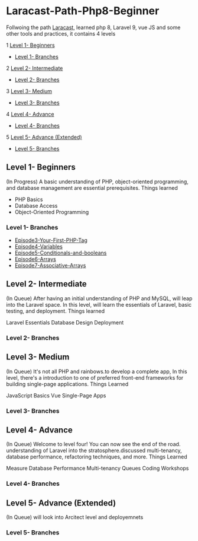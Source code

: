 # Laracast-Path-Php8-Beginner
Follwoing the  path [Laracast](https://laracasts.com/path), learned php 8, Laravel 9, vue JS and some other tools and practices, it contains 4 levels

1 [Level 1- Beginners](#level-1--beginners)
 - [Level 1- Branches](#level-1--branches)

2 [Level 2- Intermediate](#level-2--intermediate)
 - [Level 2- Branches](#level-2--branches)

3 [Level 3- Medium](#level-3--medium)
 - [Level 3- Branches](#level-3--branches)

4 [Level 4- Advance](#level-4--advance)
 - [Level 4- Branches](#level-4--branches)

5 [Level 5- Advance (Extended)](#level-5--advance-extended)
 - [Level 5- Branches](#level-5--branches)

## Level 1- Beginners
(In Progress)
A basic understanding of PHP, object-oriented programming, and database management are essential prerequisites.
Things learned

- PHP Basics
- Database Access
- Object-Oriented Programming

### Level 1- Branches
 - [Episode3-Your-First-PHP-Tag](https://github.com/jd00738/Laracast-Path-Php8-Beginner/tree/Episode3-Your-First-PHP-Tag)
 - [Episode4-Variables](https://github.com/jd00738/Laracast-Path-Php8-Beginner/tree/Episode4-Variables)
 - [Episode5-Conditionals-and-booleans](https://github.com/jd00738/Laracast-Path-Php8-Beginner/tree/Episode5-Conditionals-and-booleans)
 - [Episode6-Arrays](https://github.com/jd00738/Laracast-Path-Php8-Beginner/tree/Episode6-Arrays)
  - [Episode7-Associative-Arrays](https://github.com/jd00738/Laracast-Path-Php8-Beginner/tree/Episode7-Associative-Arrays)
## Level 2- Intermediate
(In Queue)
After having an initial understanding of PHP and MySQL, will leap into the Laravel space. In this level, will learn the essentials of Laravel, basic testing, and deployment.
Things learned

Laravel Essentials
Database Design
Deployment

### Level 2- Branches

## Level 3- Medium
(In Queue)
It's not all PHP and rainbows.to develop a complete app, In this level, there's a introduction to one of preferred front-end frameworks for building single-page applications.
Things Learned

JavaScript Basics
Vue
Single-Page Apps

### Level 3- Branches

## Level 4- Advance
(In Queue)
Welcome to level four! You can now see the end of the road.  understanding of Laravel into the stratosphere.discussed multi-tenancy, database performance, refactoring techniques, and more.
Things Learned

Measure Database Performance
Multi-tenancy
Queues
Coding Workshops

### Level 4- Branches

## Level 5- Advance (Extended)
(In Queue)
will look into Arcitect level and deployemnets
### Level 5- Branches
